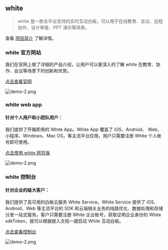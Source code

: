 ## white

> white 是一款全平台支持的实时互动白板，可以用于在线教育、会议、远程协作、设计审查、PPT 演示等场景。

查看 [项目简介](/zh-CN/v1/introduction.md) 了解详情。

### white 官方网站

我们在官网上做了详细的产品介绍，让用户可以更深入的了解 white 在教育、协作、会议等场景下的创新和优势。

[点击查看官网](https://www.herewhite.com)

![demo-2.png](./_images/loading_page.jpg "")

### white web app

#### 针对个人用户和小团队用户：

我们提供了开箱即用的 White App。White App 覆盖了 iOS、Android、 Web、 小程序、Windows、Mac OS，等主流平台应用，用户只需要注册 White 个人帐号即可使用。

[点击使用 white 网页版](https://app.herewhite.com)

![demo-2.png](./_images/web_app.jpg "")

### white 控制台

#### 针对企业的级大客户：

我们提供了高可用的白板云服务 White Service。White Service 提供了 iOS、Android、Web 等主流平台的 SDK 和云端相关业务的线路优化、数据处理和存储分发一站式服务。客户只需要注册 White 企业帐号，获取证明企业身份的 White sdkToken，就可以根据接入文档一键启动 White 互动白板。

[点击查看控制台](https://console.herewhite.com)

![demo-2.png](./_images/console_page.jpg "")
